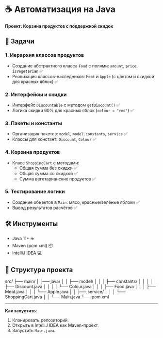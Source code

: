 # :coffee: Автоматизация на Java  
**Проект: Корзина продуктов с поддержкой скидок**  

## :bookmark_tabs: Задачи  
### 1. Иерархия классов продуктов  
- Создание абстрактного класса `Food` с полями: `amount`, `price`, `isVegetarian` :white_check_mark:  
- Реализация классов-наследников: `Meat` и `Apple` (с цветом и скидкой для красных яблок) :white_check_mark:  

### 2. Интерфейсы и скидки  
- Интерфейс `Discountable` с методом `getDiscount()` :white_check_mark:  
- Логика скидки 60% для красных яблок (`colour = "red"`) :white_check_mark:  

### 3. Пакеты и константы  
- Организация пакетов: `model`, `model.constants`, `service` :white_check_mark:  
- Классы для констант: `Discount`, `Colour` :white_check_mark:  

### 4. Корзина продуктов  
- Класс `ShoppingCart` с методами:  
  - Общая сумма без скидки :white_check_mark:  
  - Общая сумма со скидкой :white_check_mark:  
  - Сумма вегетарианских продуктов :white_check_mark:  

### 5. Тестирование логики  
- Создание объектов в `Main`: мясо, красные/зелёные яблоки :white_check_mark:  
- Вывод результатов расчётов :white_check_mark:  

## :hammer_and_wrench: Инструменты  
- Java 11+ :coffee:  
- Maven (pom.xml) :package:  
- IntelliJ IDEA :computer:  

## :page_facing_up: Структура проекта  

src/
├── main/
│ ├── java/
│ │ ├── model/
│ │ │ ├── constants/ 
│ │ │ │ ├── Discount.java
│ │ │ │ └── Colour.java
│ │ │ ├── Food.java 
│ │ │ ├── Meat.java 
│ │ │ └── Apple.java 
│ │ ├── service/
│ │ │ └── ShoppingCart.java
│ │ └── Main.java
└── pom.xml

---
**Как запустить**:  
1. Клонировать репозиторий.  
2. Открыть в IntelliJ IDEA как Maven-проект.  
3. Запустить `Main.java`.  

